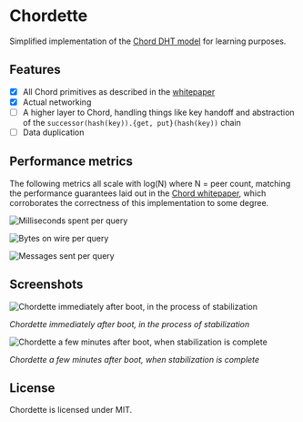 # Chordette
Simplified implementation of the [Chord DHT model](https://pdos.csail.mit.edu/papers/chord:sigcomm01/chord_sigcomm.pdf) for learning purposes.

## Features

- [x] All Chord primitives as described in the [whitepaper](https://pdos.csail.mit.edu/papers/chord:sigcomm01/chord_sigcomm.pdf)
- [x] Actual networking
- [ ] A higher layer to Chord, handling things like key handoff and abstraction of the `successor(hash(key)).{get, put}(hash(key))` chain
- [ ] Data duplication

## Performance metrics
The following metrics all scale with log(N) where N = peer count, matching the performance guarantees laid out in the [Chord whitepaper](https://pdos.csail.mit.edu/papers/chord:sigcomm01/chord_sigcomm.pdf), which corroborates the correctness of this implementation to some degree.

![Milliseconds spent per query](https://github.com/hexafluoride/Chordette/blob/master/docs/metrics/time-per-query.png?raw=true)

![Bytes on wire per query](https://github.com/hexafluoride/Chordette/blob/master/docs/metrics/bytes-per-query.png?raw=true)

![Messages sent per query](https://github.com/hexafluoride/Chordette/blob/master/docs/metrics/msgs-per-query.png?raw=true)

## Screenshots

![Chordette immediately after boot, in the process of stabilization](https://github.com/hexafluoride/Chordette/blob/master/docs/screenshots/chordette-1.PNG?raw=true)

_Chordette immediately after boot, in the process of stabilization_

![Chordette a few minutes after boot, when stabilization is complete](https://github.com/hexafluoride/Chordette/blob/master/docs/screenshots/chordette-2.PNG?raw=true)

_Chordette a few minutes after boot, when stabilization is complete_

## License
Chordette is licensed under MIT.
